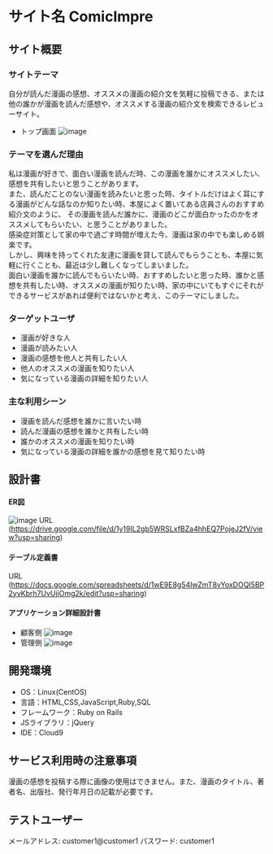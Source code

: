 # サイト名  ComicImpre

## サイト概要
### サイトテーマ
自分が読んだ漫画の感想、オススメの漫画の紹介文を気軽に投稿できる、または他の誰かが漫画を読んだ感想や、オススメする漫画の紹介文を検索できるレビューサイト。
- トップ画面
![image](https://user-images.githubusercontent.com/108564549/192443428-d8fe6b45-7b6c-43d8-91d9-8e400e538abe.png)

### テーマを選んだ理由
私は漫画が好きで、面白い漫画を読んだ時、この漫画を誰かにオススメしたい、感想を共有したいと思うことがあります。<br>
また、読んだことのない漫画を読みたいと思った時、タイトルだけはよく耳にする漫画がどんな話なのか知りたい時、本屋によく置いてある店員さんのおすすめ紹介文のように、
その漫画を読んだ誰かに、漫画のどこが面白かったのかをオススメしてもらいたい、と思うことがありました。<br>
感染症対策として家の中で過ごす時間が増えた今、漫画は家の中でも楽しめる娯楽です。<br>
しかし、興味を持ってくれた友達に漫画を貸して読んでもらうことも、本屋に気軽に行くことも、最近は少し難しくなってしまいました。<br>
面白い漫画を誰かに読んでもらいたい時、おすすめしたいと思った時、誰かと感想を共有したい時、オススメの漫画が知りたい時、家の中にいてもすぐにそれができるサービスがあれば便利ではないかと考え、このテーマにしました。

### ターゲットユーザ
- 漫画が好きな人
- 漫画が読みたい人
- 漫画の感想を他人と共有したい人
- 他人のオススメの漫画を知りたい人
- 気になっている漫画の詳細を知りたい人

### 主な利用シーン
- 漫画を読んだ感想を誰かに言いたい時
- 読んだ漫画の感想を誰かと共有したい時
- 誰かのオススメの漫画を知りたい時
- 気になっている漫画の詳細を誰かの感想を見て知りたい時

## 設計書
#### ER図
 ![image](https://user-images.githubusercontent.com/108564549/192446704-1172a48a-c608-49ac-a421-5b34ff63d3dc.png)
 URL<br>
 (https://drive.google.com/file/d/1y19IL2gb5WRSLxfBZa4hhEQ7PojeJ2fV/view?usp=sharing)
#### テーブル定義書
 URL<br>
 (https://docs.google.com/spreadsheets/d/1wE9E8g54IwZmT8vYoxDOQI5BP2yvKbrh7UvUjiOmg2k/edit?usp=sharing)
#### アプリケーション詳細設計書
- 顧客側
 ![image](https://user-images.githubusercontent.com/108564549/202379426-cc9fdc89-52a3-40ac-a78a-32d9c162d2df.jpg)
- 管理側
 ![image](https://user-images.githubusercontent.com/108564549/202379520-f0749d9b-6159-431e-95b4-19343b2e832a.jpeg)

## 開発環境
- OS：Linux(CentOS)
- 言語：HTML,CSS,JavaScript,Ruby,SQL
- フレームワーク：Ruby on Rails
- JSライブラリ：jQuery
- IDE：Cloud9

## サービス利用時の注意事項
 漫画の感想を投稿する際に画像の使用はできません。また、漫画のタイトル、著者名、出版社、発行年月日の記載が必要です。

## テストユーザー
 メールアドレス: customer1@customer1
 パスワード: customer1
